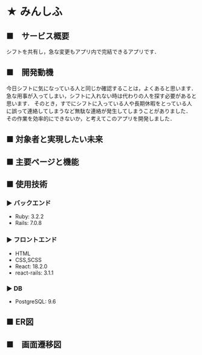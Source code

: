 # ★ みんしふ
## ■　サービス概要
シフトを共有し，急な変更もアプリ内で完結できるアプリです．

## ■　開発動機
今日シフトに気になっている人と同じか確認することは，よくあると思います．
急な用事が入ってしまい，シフトに入れない時は代わりの人を探す必要があると思います．
そのとき，すでにシフトに入っている人や長期休暇をとっている人に誤って連絡してしまうなど無駄な連絡が発生してしまうことがありました．
その作業を効率的にできないか，と考えてこのアプリを開発しました．

## ■ 対象者と実現したい未来


## ■ 主要ページと機能


## ■ 使用技術
### ▶ バックエンド
- Ruby: 3.2.2
- Rails: 7.0.8

### ▶ フロントエンド
- HTML
- CSS,SCSS 
- React: 18.2.0
- react-rails: 3.1.1

### ▶ DB
- PostgreSQL: 9.6

## ■ ER図

## ■　画面遷移図
